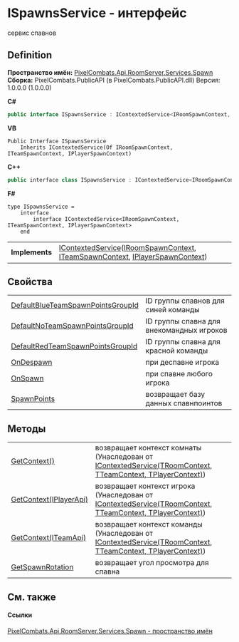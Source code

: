 # ISpawnsService - интерфейс


сервис спавнов



## Definition
**Пространство имён:** <a href="0971793b-47eb-58b2-d7a8-6c570042d7d9">PixelCombats.Api.RoomServer.Services.Spawn</a>  
**Сборка:** PixelCombats.PublicAPI (в PixelCombats.PublicAPI.dll) Версия: 1.0.0.0 (1.0.0.0)

**C#**
``` C#
public interface ISpawnsService : IContextedService<IRoomSpawnContext, ITeamSpawnContext, IPlayerSpawnContext>
```
**VB**
``` VB
Public Interface ISpawnsService
	Inherits IContextedService(Of IRoomSpawnContext, ITeamSpawnContext, IPlayerSpawnContext)
```
**C++**
``` C++
public interface class ISpawnsService : IContextedService<IRoomSpawnContext^, ITeamSpawnContext^, IPlayerSpawnContext^>
```
**F#**
``` F#
type ISpawnsService = 
    interface
        interface IContextedService<IRoomSpawnContext, ITeamSpawnContext, IPlayerSpawnContext>
    end
```

<table><tr><td><strong>Implements</strong></td><td><a href="7560407f-5a49-03ee-e909-e5d8162d1c67">IContextedService</a>(<a href="b77f5ea9-5618-95b8-325d-b46eea97d41c">IRoomSpawnContext</a>, <a href="7f42e867-173e-9891-160f-5c12710ed9fb">ITeamSpawnContext</a>, <a href="baa2bf73-dd60-347f-d624-2d310db8b80d">IPlayerSpawnContext</a>)</td></tr>
</table>



## Свойства
<table>
<tr>
<td><a href="fe185c88-51aa-f911-3fe4-f0857dfe183b">DefaultBlueTeamSpawnPointsGroupId</a></td>
<td>ID группы спавнов для синей команды</td></tr>
<tr>
<td><a href="5fd32e69-1ed0-01eb-6130-dd95a9ddcf08">DefaultNoTeamSpawnPointsGroupId</a></td>
<td>ID группы спавна для внекомандных игроков</td></tr>
<tr>
<td><a href="864d4a93-a1f3-b273-2373-f0a2141e50a5">DefaultRedTeamSpawnPointsGroupId</a></td>
<td>ID группы спавна для красной команды</td></tr>
<tr>
<td><a href="08a8d3dc-bbaf-1054-5757-dfbb5cf321bc">OnDespawn</a></td>
<td>при деспавне игрока</td></tr>
<tr>
<td><a href="7330212b-dde8-48cb-3f3d-9c3d79d57095">OnSpawn</a></td>
<td>при спавне любого игрока</td></tr>
<tr>
<td><a href="ee600578-5bbc-2b6d-0476-b71f11347fde">SpawnPoints</a></td>
<td>возвращает базу данных спавнпоинтов</td></tr>
</table>

## Методы
<table>
<tr>
<td><a href="39b804d9-49b5-0bf4-6ae9-0eb2276ad2d0">GetContext()</a></td>
<td>возвращает контекст комнаты<br />(Унаследован от <a href="7560407f-5a49-03ee-e909-e5d8162d1c67">IContextedService(TRoomContext, TTeamContext, TPlayerContext)</a>)</td></tr>
<tr>
<td><a href="e5bfb119-47c9-9480-4a3c-44f361ffb49f">GetContext(IPlayerApi)</a></td>
<td>возвращает контекст игрока<br />(Унаследован от <a href="7560407f-5a49-03ee-e909-e5d8162d1c67">IContextedService(TRoomContext, TTeamContext, TPlayerContext)</a>)</td></tr>
<tr>
<td><a href="b32c88a6-192c-6c63-37dd-71717be72f4f">GetContext(ITeamApi)</a></td>
<td>возвращает контекст команды<br />(Унаследован от <a href="7560407f-5a49-03ee-e909-e5d8162d1c67">IContextedService(TRoomContext, TTeamContext, TPlayerContext)</a>)</td></tr>
<tr>
<td><a href="ddaadafa-5c8b-bc55-cad5-0543abd3b3ea">GetSpawnRotation</a></td>
<td>возвращает угол просмотра для спавна</td></tr>
</table>

## См. также


#### Ссылки
<a href="0971793b-47eb-58b2-d7a8-6c570042d7d9">PixelCombats.Api.RoomServer.Services.Spawn - пространство имён</a>  
